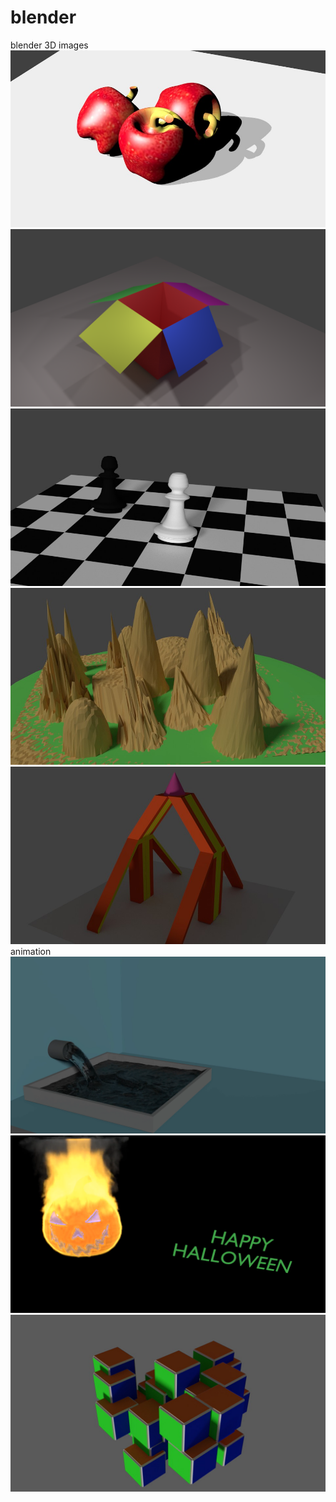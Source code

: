 # blender
blender 3D images
![](/images/apple.jpg)
![](/images/cartoon1.png)
![](/images/chess.jpg)
![](/images/landscape.jpg)
![](/images/mirror.jpg)
animation
[![](/images/water.png)](https://youtu.be/g6wvx9H3BdM)
[![](/images/halloween.jpg)](https://youtu.be/fvJbgI1veM4)
[![](/images/cube.png)](https://youtu.be/a3AYM-34UJ8)

